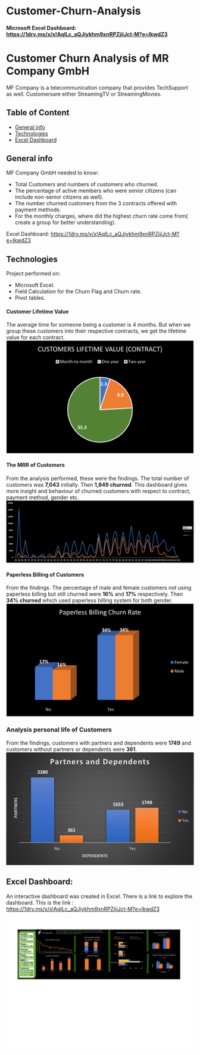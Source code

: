 # Customer-Churn-Analysis

#### Microsoft Excel Dashboard: https://1drv.ms/x/s!AqILc_aQJiykhm9xnRPZjiiJct-M?e=IkwdZ3

# Customer Churn Analysis of MR Company GmbH
MF Company is a telecommunication company that provides TechSupport as well. Customersare either StreamingTV or StreamingMovies.

## Table of Content
* [General info](#general-info)
* [Technologies](#technologies)
* [Excel Dashboard](#excel_dashboard)

## General info
MF Company GmbH needed to know:

* Total  Customers and numbers of customers who churned.
* The percentage of active members who were senior citizens (can include non-senior citizens as well).
* The number churned customers from the 3 contracts offered with payment methods.
* For the monthly charges, where did the highest churn rate come from( create a group for better understanding).

Excel Dashboard: https://1drv.ms/x/s!AqILc_aQJiykhm9xnRPZjiiJct-M?e=IkwdZ3

## Technologies
Project performed on:
* Microsoft Excel.
* Field Calculation for the Churn Flag and Churn rate.
* Pivot tables.

#### Customer Lifetime Value
 The average time for someone being a customer is 4 months. But when we group these customers into their respective contracts, we get the lifetime value for each contract.
 ![image]( https://github.com/uogbonda/Customer-Churn-Analysis/blob/main/CLV.png)
 

#### The MRR of Customers
From the analysis performed, these were the findings. The total number of customers was **7,043** initially. Then **1,849 churned**. This dashboard gives more insight and behaviour of churned customers with respect to contract, payment method, gender etc.
![image](https://github.com/uogbonda/Customer-Churn-Analysis/blob/main/MRR_based_churned_MF_company.jpg)


#### Paperless Billing of Customers
From the findings. The percentage of male and female customers not using paperless billing but still churned were **16%** and **17%** respectively. Then **34% churned** which used paperless billing system for both gender. 
![image](https://github.com/uogbonda/Customer-Churn-Analysis/blob/main/paperbilling.png)


### Analysis personal life of Customers
From the findings, customers with partners and dependents were **1749** and customers without partners or dependents were **361**.
![image](https://github.com/uogbonda/Customer-Churn-Analysis/blob/main/partners_dependents.png)

## Excel Dashboard:
An interactive dashboard was created in Excel. There is a link to explore the dashboard.
This is the link :  https://1drv.ms/x/s!AqILc_aQJiykhm9xnRPZjiiJct-M?e=IkwdZ3

![image](https://github.com/uogbonda/Customer-Churn-Analysis/blob/main/MF%20Company%20GmbH%20new-1.png)
